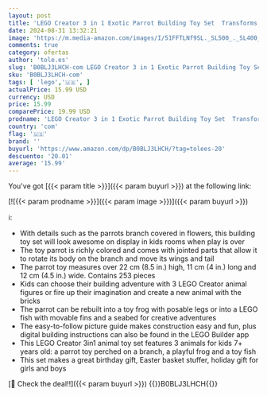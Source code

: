 ```yaml
---
layout: post
title: 'LEGO Creator 3 in 1 Exotic Parrot Building Toy Set  Transforms to 3 Different Animal Figures - from Colorful Parrot  to Swimming Fish  to Cute Frog  Creative Toys for Kids Ages 7 and Up  31136'
date: 2024-08-31 13:32:21
image: 'https://m.media-amazon.com/images/I/51FFTLNf9SL._SL500_._SL400_.jpg'
comments: true
category: ofertas
author: 'tole.es'
slug: 'B0BLJ3LHCH-com LEGO Creator 3 in 1 Exotic Parrot Building Toy Set...'
sku: 'B0BLJ3LHCH-com'
tags: [ 'lego','🇺🇸', ]
actualPrice: 15.99 USD
currency: USD
price: 15.99
comparePrice: 19.99 USD
prodname: 'LEGO Creator 3 in 1 Exotic Parrot Building Toy Set  Transforms to 3 Different Animal Figures - from Colorful Parrot  to Swimming Fish  to Cute Frog  Creative Toys for Kids Ages 7 and Up  31136'
country: 'com'
flag: '🇺🇸'
brand: ''
buyurl: 'https://www.amazon.com/dp/B0BLJ3LHCH/?tag=tolees-20'
descuento: '20.01'
average: '15.99'
---
```


You've got [{{< param title >}}]({{< param buyurl >}}) at the following link:

[![{{< param prodname >}}]({{< param image >}})]({{< param buyurl >}})

ℹ️:

- With details such as the parrots branch covered in flowers, this building toy set will look awesome on display in kids rooms when play is over
- The toy parrot is richly colored and comes with jointed parts that allow it to rotate its body on the branch and move its wings and tail
- The parrot toy measures over 22 cm (8.5 in.) high, 11 cm (4 in.) long and 12 cm (4.5 in.) wide. Contains 253 pieces
- Kids can choose their building adventure with 3 LEGO Creator animal figures or fire up their imagination and create a new animal with the bricks
- The parrot can be rebuilt into a toy frog with posable legs or into a LEGO fish with movable fins and a seabed for creative adventures
- The easy-to-follow picture guide makes construction easy and fun, plus digital building instructions can also be found in the LEGO Builder app
- This LEGO Creator 3in1 animal toy set features 3 animals for kids 7+ years old: a parrot toy perched on a branch, a playful frog and a toy fish
- This set makes a great birthday gift, Easter basket stuffer, holiday gift for girls and boys

[🛒 Check the deal!!]({{< param buyurl >}})
{{<world>}}B0BLJ3LHCH{{</world>}}
